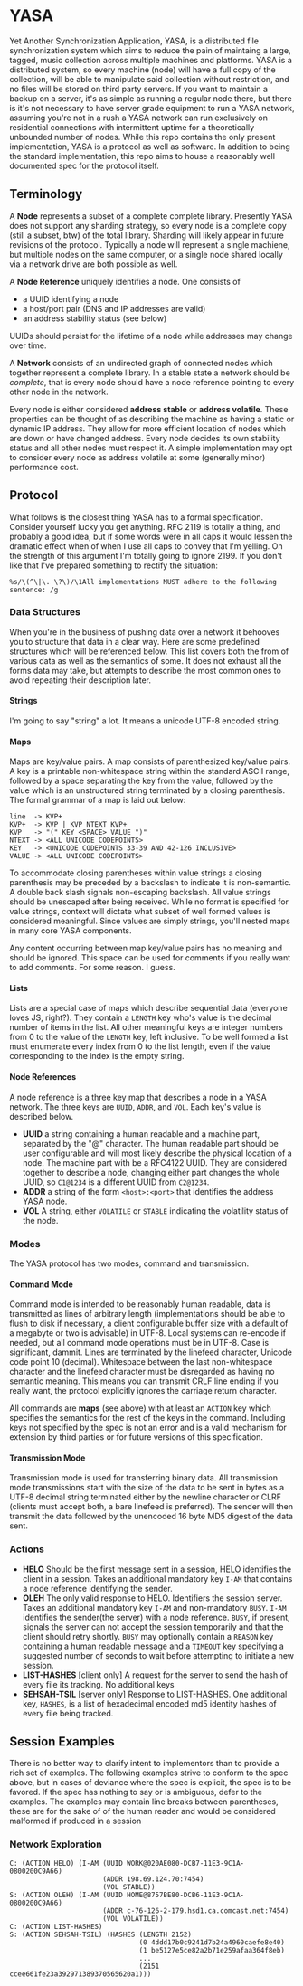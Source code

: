 # YASA

Yet Another Synchronization Application, YASA, is a distributed file synchronization system which aims to reduce the pain of maintaing a large, tagged, music collection across multiple machines and platforms. YASA is a distributed system, so every machine (node) will have a full copy of the collection, will be able to manipulate said collection without restriction, and no files will be stored on third party servers. If you want to maintain a backup on a server, it's as simple as running a regular node there, but there is it's not necessary to have server grade equipment to run a YASA network, assuming you're not in a rush a YASA network can run exclusively on residential connections with intermittent uptime for a theoretically unbounded number of nodes. While this repo contains the only present implementation, YASA is a protocol as well as software. In addition to being the standard implementation, this repo aims to house a reasonably well documented spec for the protocol itself.

## Terminology

A **Node** represents a subset of a complete complete library. Presently YASA does not support any sharding strategy, so every node is a complete copy (still a subset, btw) of the total library. Sharding will likely appear in future revisions of the protocol. Typically a node will represent a single machiene, but multiple nodes on the same computer, or a single node shared locally via a network drive are both possible as well.

A **Node Reference** uniquely identifies a node. One consists of

- a UUID identifying a node
- a host/port pair (DNS and IP addresses are valid)
- an address stability status (see below)

UUIDs should persist for the lifetime of a node while addresses may change over time.

A **Network** consists of an undirected graph of connected nodes which together represent a complete library. In a stable state a network should be _complete_, that is every node should have a node reference pointing to every other node in the network.

Every node is either considered **address stable** or **address volatile**. These properties can be thought of as describing the machine as having a static or dynamic IP address. They allow for more efficient location of nodes which are down or have changed address. Every node decides its own stability status and all other nodes must respect it. A simple implementation may opt to consider every node as address volatile at some (generally minor) performance cost.

## Protocol

What follows is the closest thing YASA has to a formal specification. Consider yourself lucky you get anything. RFC 2119 is totally a thing, and probably a good idea, but if some words were in all caps it would lessen the dramatic effect when of when I use all caps to convey that I'm yelling. On the strength of this argument I'm totally going to ignore 2199. If you don't like that I've prepared something to rectify the situation:

```
%s/\(^\|\. \?\)/\1All implementations MUST adhere to the following sentence: /g
```

### Data Structures

When you're in the business of pushing data over a network it behooves you to structure that data in a clear way. Here are some predefined structures which will be referenced below. This list covers both the from of various data as well as the semantics of some. It does not exhaust all the forms data may take, but attempts to describe the most common ones to avoid repeating their description later.

#### Strings
I'm going to say "string" a lot. It means a unicode UTF-8 encoded string.

#### Maps
Maps are key/value pairs. A map consists of parenthesized key/value pairs. A key is a printable non-whitespace string within the standard ASCII range, followed by a space separating the key from the value, followed by the value which is an unstructured string terminated by a closing parenthesis. The formal grammar of a map is laid out below:

```
line  -> KVP+
KVP+  -> KVP | KVP NTEXT KVP+
KVP   -> "(" KEY <SPACE> VALUE ")"
NTEXT -> <ALL UNICODE CODEPOINTS>
KEY   -> <UNICODE CODEPOINTS 33-39 AND 42-126 INCLUSIVE>
VALUE -> <ALL UNICODE CODEPOINTS>
```

To accommodate closing parentheses within value strings a closing parenthesis may be preceded by a backslash to indicate it is non-semantic. A double back slash signals non-escaping backslash. All value strings should be unescaped after being received. While no format is specified for value strings, context will dictate what subset of well formed values is considered meaningful. Since values are simply strings, you'll nested maps in many core YASA components.

Any content occurring between map key/value pairs has no meaning and should be ignored. This space can be used for comments if you really want to add comments. For some reason. I guess.

#### Lists
Lists are a special case of maps which describe sequential data (everyone loves JS, right?). They contain a `LENGTH` key who's value is the decimal number of items in the list. All other meaningful keys are integer numbers from 0 to the value of the `LENGTH` key, left inclusive. To be well formed a list must enumerate every index from 0 to the list length, even if the value corresponding to the index is the empty string.

#### Node References
A node reference is a three key map that describes a node in a YASA network. The three keys are `UUID`, `ADDR`, and `VOL`. Each key's value is described below.

- **UUID** a string containing a human readable and a machine part, separated by the "@" character. The human readable part should be user configurable and will most likely describe the physical location of a node. The machine part with be a RFC4122 UUID. They are considered together to describe a node, changing either part changes the whole UUID, so `C1@1234` is a different UUID from `C2@1234`.
- **ADDR** a string of the form `<host>:<port>` that identifies the address YASA node.
- **VOL** A string, either `VOLATILE` or `STABLE` indicating the volatility status of the node.

### Modes

The YASA protocol has two modes, command and transmission. 

#### Command Mode

Command mode is intended to be reasonably human readable, data is transmitted as lines of arbitrary length (implementations should be able to flush to disk if necessary, a client configurable buffer size with a default of a megabyte or two is advisable) in UTF-8. Local systems can re-encode if needed, but all command mode operations must be in UTF-8. Case is significant, dammit. Lines are terminated by the linefeed character, Unicode code point 10 (decimal). Whitespace between the last non-whitespace character and the linefeed character must be disregarded as having no semantic meaning. This means you can transmit CRLF line ending if you really want, the protocol explicitly ignores the carriage return character.

All commands are **maps** (see above) with at least an `ACTION` key which specifies the semantics for the rest of the keys in the command. Including keys not specified by the spec is not an error and is a valid mechanism for extension by third parties or for future versions of this specification.

#### Transmission Mode

Transmission mode is used for transferring binary data. All transmission mode
transmissions start with the size of the data to be sent in bytes as a UTF-8
decimal string terminated either by the newline character or CLRF (clients must
accept both, a bare linefeed is preferred). The sender will then transmit the
data followed by the unencoded 16 byte MD5 digest of the data sent.

### Actions

- **HELO** Should be the first message sent in a session, HELO identifies the client in a session. Takes an additional mandatory key `I-AM` that contains a node reference identifying the sender.
- **OLEH** The only valid response to HELO. Identifiers the session server. Takes an additional mandatory key `I-AM` and non-mandatory `BUSY`. `I-AM` identifies the sender(the server) with a node reference. `BUSY`, if present, signals the server can not accept the session temporarily and that the client should retry shortly. `BUSY` may optionally contain a `REASON` key containing a human readable message and a `TIMEOUT` key specifying a suggested number of seconds to wait before attempting to initiate a new session.
- **LIST-HASHES** [client only] A request for the server to send the hash of every file its tracking. No additional keys
- **SEHSAH-TSIL** [server only] Response to LIST-HASHES. One additional key, `HASHES`, is a list of hexadecimal encoded md5 identity hashes of every file being tracked.

## Session Examples

There is no better way to clarify intent to implementors than to provide a rich set of examples. The following examples strive to conform to the spec above, but in cases of deviance where the spec is explicit, the spec is to be favored. If the spec has nothing to say or is ambiguous, defer to the examples. The examples may contain line breaks between parentheses, these are for the sake of of the human reader and would be considered malformed if produced in a session

### Network Exploration
```
C: (ACTION HELO) (I-AM (UUID WORK@020AE080-DCB7-11E3-9C1A-0800200C9A66) 
                       (ADDR 198.69.124.70:7454)
                       (VOL STABLE))
S: (ACTION OLEH) (I-AM (UUID HOME@8757BE80-DCB6-11E3-9C1A-0800200C9A66) 
                       (ADDR c-76-126-2-179.hsd1.ca.comcast.net:7454) 
                       (VOL VOLATILE))
C: (ACTION LIST-HASHES)
S: (ACTION SEHSAH-TSIL) (HASHES (LENGTH 2152)
                                (0 4ddd17b0c9241d7b24a4960caefe8e40)
                                (1 be5127e5ce82a2b71e259afaa364f8eb)
                                ...
                                (2151 ccee661fe23a392971389370565620a1)))                                      
                                      
```


